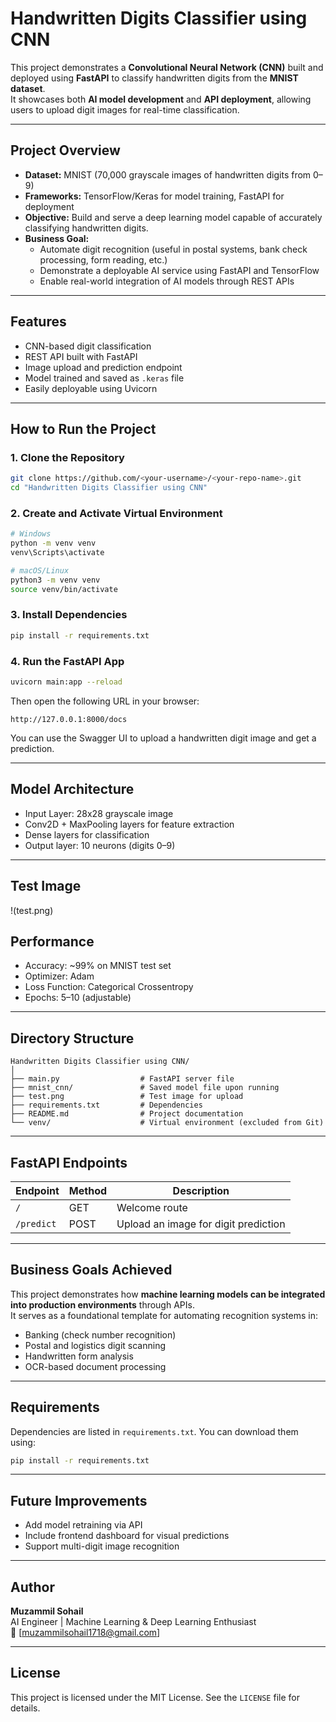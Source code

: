 # Handwritten Digits Classifier using CNN

This project demonstrates a **Convolutional Neural Network (CNN)** built and deployed using **FastAPI** to classify handwritten digits from the **MNIST dataset**.  
It showcases both **AI model development** and **API deployment**, allowing users to upload digit images for real-time classification.

---

## Project Overview

- **Dataset:** MNIST (70,000 grayscale images of handwritten digits from 0–9)  
- **Frameworks:** TensorFlow/Keras for model training, FastAPI for deployment  
- **Objective:** Build and serve a deep learning model capable of accurately classifying handwritten digits.  
- **Business Goal:**  
  - Automate digit recognition (useful in postal systems, bank check processing, form reading, etc.)  
  - Demonstrate a deployable AI service using FastAPI and TensorFlow  
  - Enable real-world integration of AI models through REST APIs  

---

## Features

- CNN-based digit classification
- REST API built with FastAPI
- Image upload and prediction endpoint
- Model trained and saved as `.keras` file
- Easily deployable using Uvicorn

---

## How to Run the Project

### 1. Clone the Repository
```bash
git clone https://github.com/<your-username>/<your-repo-name>.git
cd "Handwritten Digits Classifier using CNN"
```

### 2. Create and Activate Virtual Environment
```bash
# Windows
python -m venv venv
venv\Scripts\activate

# macOS/Linux
python3 -m venv venv
source venv/bin/activate
```

### 3. Install Dependencies
```bash
pip install -r requirements.txt
```

### 4. Run the FastAPI App
```bash
uvicorn main:app --reload
```
Then open the following URL in your browser:
```
http://127.0.0.1:8000/docs
```
You can use the Swagger UI to upload a handwritten digit image and get a prediction.

---

## Model Architecture

- Input Layer: 28x28 grayscale image
- Conv2D + MaxPooling layers for feature extraction
- Dense layers for classification
- Output layer: 10 neurons (digits 0–9)

---

## Test Image

!(test.png)


## Performance

- Accuracy: ~99% on MNIST test set  
- Optimizer: Adam  
- Loss Function: Categorical Crossentropy  
- Epochs: 5–10 (adjustable)

---

## Directory Structure

```
Handwritten Digits Classifier using CNN/
│
├── main.py                  # FastAPI server file
├── mnist_cnn/               # Saved model file upon running
├── test.png                 # Test image for upload
├── requirements.txt         # Dependencies
├── README.md                # Project documentation
└── venv/                    # Virtual environment (excluded from Git)
```

---

## FastAPI Endpoints

| Endpoint | Method | Description |
|-----------|--------|-------------|
| `/` | GET | Welcome route |
| `/predict` | POST | Upload an image for digit prediction |

---

## Business Goals Achieved

This project demonstrates how **machine learning models can be integrated into production environments** through APIs.  
It serves as a foundational template for automating recognition systems in:
- Banking (check number recognition)  
- Postal and logistics digit scanning  
- Handwritten form analysis  
- OCR-based document processing  

---

## Requirements

Dependencies are listed in `requirements.txt`. You can download them using:
```bash
pip install -r requirements.txt
```

---

## Future Improvements

- Add model retraining via API  
- Include frontend dashboard for visual predictions  
- Support multi-digit image recognition  

---

## Author

**Muzammil Sohail**  
AI Engineer | Machine Learning & Deep Learning Enthusiast  
📧 [muzammilsohail1718@gmail.com]

---

## License

This project is licensed under the MIT License. See the `LICENSE` file for details.
